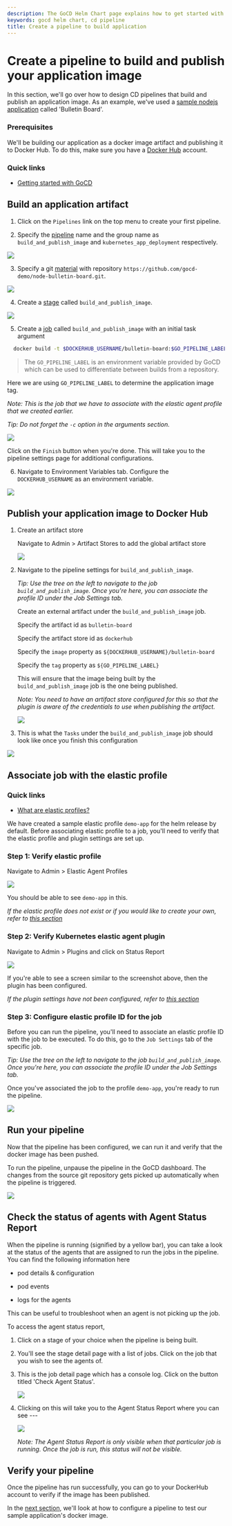 ```yaml
---
description: The GoCD Helm Chart page explains how to get started with GoCD for kubernetes using Helm.
keywords: gocd helm chart, cd pipeline
title: Create a pipeline to build application
---
```

# Create a pipeline to build and publish your application image

In this section, we'll go over how to design CD pipelines that build and publish an application image. As an example, we've used a [sample nodejs application](https://github.com/gocd-demo/node-bulletin-board) called 'Bulletin Board'.

### Prerequisites

We'll be building our application as a docker image artifact and publishing it to Docker Hub. To do this, make sure you have a [Docker Hub](https://hub.docker.com) account.

### Quick links

- [Getting started with GoCD](https://www.gocd.org/getting-started/part-1/)

## Build an application artifact

1. Click on the `Pipelines` link on the top menu to create your first pipeline.

2. Specify the [pipeline](../../introduction/concepts_in_go.html#pipeline) name and the group name as `build_and_publish_image` and `kubernetes_app_deployment` respectively.

  ![](../../images/gocd-helm-chart/pipeline_wizard_add_pipeline.png)

3. Specify a git [material](../../introduction/concepts_in_go.html#materials) with repository `https://github.com/gocd-demo/node-bulletin-board.git`.

  ![](../../images/gocd-helm-chart/pipeline_wizard_add_material.png)

4. Create a [stage](../../introduction/concepts_in_go.html#stage) called `build_and_publish_image`.

  ![](../../images/gocd-helm-chart/pipeline_wizard_add_stage.png)

5. Create a [job](../../introduction/concepts_in_go.html#job) called `build_and_publish_image` with an initial task argument

  ```bash
    docker build -t $DOCKERHUB_USERNAME/bulletin-board:$GO_PIPELINE_LABEL . -f Dockerfile.application
  ```

  > The `GO_PIPELINE_LABEL` is an environment variable provided by GoCD which can be used to differentiate between builds from a repository.

  Here we are using `GO_PIPELINE_LABEL` to determine the application image tag.

  *Note: This is the job that we have to associate with the elastic agent profile that we created earlier.*

  *Tip: Do not forget the `-c` option in the arguments section.*

  ![](../../images/gocd-helm-chart/pipeline_wizard_add_job.png)

  Click on the `Finish` button when you're done. This will take you to the pipeline settings page for additional configurations.

6. Navigate to Environment Variables tab. Configure the `DOCKERHUB_USERNAME` as an environment variable.

  ![](../../images/gocd-helm-chart/configure_env_vars.png)


## Publish your application image to Docker Hub

1. Create an artifact store

    Navigate to Admin > Artifact Stores to add the global artifact store

    ![](../../images/gocd-helm-chart/artifact_store.png)


2. Navigate to the pipeline settings for `build_and_publish_image`.

    *Tip: Use the tree on the left to navigate to the job `build_and_publish_image`. Once you're here, you can associate the profile ID under the Job Settings tab.*

    Create an external artifact under the `build_and_publish_image` job.

    Specify the artifact id as `bulletin-board`

    Specify the artifact store id as `dockerhub`

    Specify the `image` property as `${DOCKERHUB_USERNAME}/bulletin-board`

    Specify the `tag` property as `${GO_PIPELINE_LABEL}`

    This will ensure that the image being built by the `build_and_publish_image` job is the one being published.

   *Note: You need to have an artifact store configured for this so that the plugin is aware of the credentials to use when publishing the artifact.*

   ![](../../images/gocd-helm-chart/build_and_publish_image_artifacts.png)

3. This is what the `Tasks` under the `build_and_publish_image` job should look like once you finish this configuration

  ![](../../images/gocd-helm-chart/build_and_publish_image_tasks.png)

## Associate job with the elastic profile

### Quick links

- [What are elastic profiles?](../../configuration/configuration_reference.html#agentProfile)

We have created a sample elastic profile `demo-app` for the helm release by default. Before associating elastic profile to a job, you'll need to verify that the elastic profile and plugin settings are set up.

### Step 1: Verify elastic profile

Navigate to Admin > Elastic Agent Profiles

![](../../images/gocd-helm-chart/demo_app_profile.png)

You should be able to see `demo-app` in this.

*If the elastic profile does not exist or if you would like to create your own, refer to [this section](../gocd_helm_chart/configure_k8s_ea_plugin.html#create-an-elastic-profile)*

### Step 2: Verify Kubernetes elastic agent plugin

Navigate to Admin > Plugins and click on Status Report

![](../../images/gocd-helm-chart/plugin_status.png)

If you're able to see a screen similar to the screenshot above, then the plugin has been configured.

*If the plugin settings have not been configured, refer to [this section](../gocd_helm_chart/configure_k8s_ea_plugin.html)*

### Step 3: Configure elastic profile ID for the job

Before you can run the pipeline, you'll need to associate an elastic profile ID with the job to be executed. To do this, go to the `Job Settings` tab of the specific job.

*Tip: Use the tree on the left to navigate to the job `build_and_publish_image`. Once you're here, you can associate the profile ID under the Job Settings tab.*

Once you've associated the job to the profile `demo-app`, you're ready to run the pipeline.

  ![](../../images/gocd-helm-chart/associate_job_with_profile.png)

## Run your pipeline

Now that the pipeline has been configured, we can run it and verify that the docker image has been pushed.

To run the pipeline, unpause the pipeline in the GoCD dashboard. The changes from the source git repository gets picked up automatically when the pipeline is triggered.

![](../../images/gocd-helm-chart/unpause.png)

## Check the status of agents with Agent Status Report

When the pipeline is running (signified by a yellow bar), you can take a look at the status of the agents that are assigned to run the jobs in the pipeline. You can find the following information here

- pod details & configuration

- pod events

- logs for the agents

This can be useful to troubleshoot when an agent is not picking up the job.

To access the agent status report,

1. Click on a stage of your choice when the pipeline is being built.

2. You'll see the stage detail page with a list of jobs. Click on the job that you wish to see the agents of.

3. This is the job detail page which has a console log. Click on the button titled 'Check Agent Status'.

    ![](../../images/gocd-helm-chart/job_details.png)

4. Clicking on this will take you to the Agent Status Report where you can see ---

    ![](../../images/gocd-helm-chart/agent_status_report.png)

    *Note: The Agent Status Report is only visible when that particular job is running. Once the job is run, this status will not be visible.*

## Verify your pipeline

Once the pipeline has run successfully, you can go to your DockerHub account to verify if the image has been published.

In the [next section](creating_a_test_pipeline.html), we'll look at how to configure a pipeline to test our sample application's docker image.
